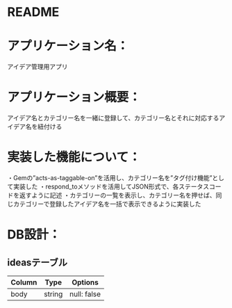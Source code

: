 # README

# アプリケーション名：
アイデア管理用アプリ

# アプリケーション概要：
アイデア名とカテゴリー名を一緒に登録して、カテゴリー名とそれに対応するアイデア名を紐付ける

# 実装した機能について：
・Gemの”acts-as-taggable-on”を活用し、カテゴリー名を”タグ付け機能”として実装した
・respond_toメソッドを活用してJSON形式で、各ステータスコードを返すように記述
・カテゴリーの一覧を表示し、カテゴリー名を押せば、同じカテゴリーで登録したアイデア名を一括で表示できるように実装した


# DB設計：
## ideasテーブル

| Column | Type       | Options     |
| ------ | ---------- | ----------- |
| body   | string     | null: false |

